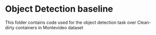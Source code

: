 # Object Detection baseline

This folder contains code used for the object detection task over 
Clean-dirty containers in Montevideo dataset
